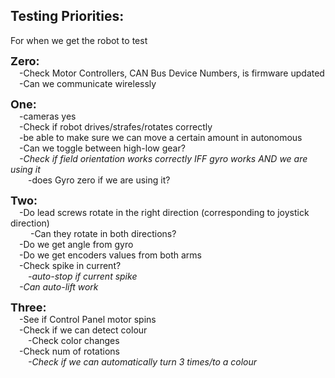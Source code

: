 <html>
<body>

<h2>Testing Priorities:</h2>
<p>For when we get the robot to test </p>

<p>
  <font size="4"><strong>Zero:</strong></font><br/>
  &emsp;-Check Motor Controllers, CAN Bus Device Numbers, is firmware updated <br/>
  &emsp;-Can we communicate wirelessly <br/>
</p>

<p>
  <font size="4"><strong>One:</strong></font><br/>
  &emsp;-cameras yes <br/>
  &emsp;-Check if robot drives/strafes/rotates correctly <br/>
  &emsp;-be able to make sure we can move a certain amount in autonomous <br/>
  &emsp;-Can we toggle between high-low gear? <br/>
  &emsp;<i>-Check if field orientation works correctly IFF gyro works AND we are using it </i><br/>
  &emsp;&emsp;-does Gyro zero if we are using it? <br/>
</p>

<p>
  <font size="4"><strong>Two:</strong></font><br/>
  &emsp;-Do lead screws rotate in the right direction (corresponding to joystick direction) <br/>
   &emsp;&emsp; -Can they rotate in both directions? <br/>
  &emsp;-Do we get angle from gyro <br/>
  &emsp;-Do we get encoders values from both arms <br/>
  &emsp;-Check spike in current? <br/>
    &emsp;&emsp;<i>-auto-stop if current spike</i> <br/>
  &emsp;<i>-Can auto-lift work </i><br/>
</p>

<p>
  <font size="4"><strong>Three:</strong></font><br/>
  &emsp;-See if Control Panel motor spins <br/>
  &emsp;-Check if we can detect colour <br/>
    &emsp;&emsp;-Check color changes <br/>
  &emsp;-Check num of rotations <br/>
    &emsp;&emsp;<i>-Check if we can automatically turn 3 times/to a colour</i> <br/><br/>
</p>

</body>
</html>
